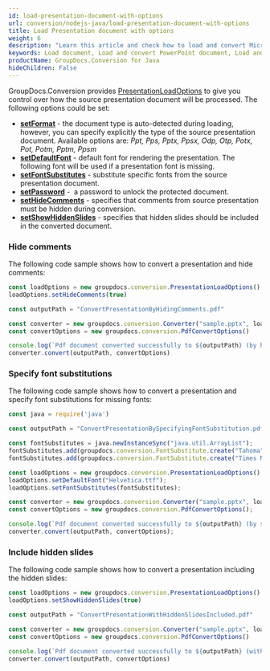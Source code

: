 ```yaml
---
id: load-presentation-document-with-options
url: conversion/nodejs-java/load-presentation-document-with-options
title: Load Presentation document with options
weight: 6
description: "Learn this article and check how to load and convert Microsoft PowerPoint documents with advanced options using GroupDocs.Conversion for Java API."
keywords: Load document, Load and convert PowerPoint document, Load and convert PPTX presentation, Load and convert PPT
productName: GroupDocs.Conversion for Java
hideChildren: False
---
```

GroupDocs.Conversion provides [PresentationLoadOptions](#) to give you control over how the source presentation document will be processed. The following options could be set:

*   **[setFormat](#)** -  the document type is auto-detected during loading, however, you can specify explicitly the type of the source presentation document. Available options are: *Ppt, Pps, Pptx, Ppsx, Odp, Otp, Potx, Pot, Potm, Pptm, Ppsm*
*   **[setDefaultFont](#)** -  default font for rendering the presentation. The following font will be used if a presentation font is missing.      
*   **[setFontSubstitutes](#)** -  substitute specific fonts from the source presentation document.
*   **[setPassword](#)** -  a password to unlock the protected document.
*   **[setHideComments](#)** - specifies that comments from source presentation must be hidden during conversion.
*   **[setShowHiddenSlides](#)** - specifies that hidden slides should be included in the converted document.

### Hide comments

The following code sample shows how to convert a presentation and hide comments:

```js
const loadOptions = new groupdocs.conversion.PresentationLoadOptions()
loadOptions.setHideComments(true)

const outputPath = "ConvertPresentationByHidingComments.pdf"

const converter = new groupdocs.conversion.Converter("sample.pptx", loadOptions)
const convertOptions = new groupdocs.conversion.PdfConvertOptions()

console.log(`Pdf document converted successfully to ${outputPath} (by hiding comments)`)
converter.convert(outputPath, convertOptions)
```

### Specify font substitutions

The following code sample shows how to convert a presentation and specify font substitutions for missing fonts:

```js
const java = require('java') 

const outputPath = "ConvertPresentationBySpecifyingFontSubstitution.pdf";

const fontSubstitutes = java.newInstanceSync("java.util.ArrayList");
fontSubstitutes.add(groupdocs.conversion.FontSubstitute.create("Tahoma", "Arial"));
fontSubstitutes.add(groupdocs.conversion.FontSubstitute.create("Times New Roman", "Arial"));

const loadOptions = new groupdocs.conversion.PresentationLoadOptions()
loadOptions.setDefaultFont("Helvetica.ttf");
loadOptions.setFontSubstitutes(fontSubstitutes);

const converter = new groupdocs.conversion.Converter("sample.pptx", loadOptions);
const convertOptions = new groupdocs.conversion.PdfConvertOptions();

console.log(`Pdf document converted successfully to ${outputPath} (by specifying font subs)`);
converter.convert(outputPath, convertOptions);
```

### Include hidden slides

The following code sample shows how to convert a presentation including the hidden slides:

```js
const loadOptions = new groupdocs.conversion.PresentationLoadOptions()
loadOptions.setShowHiddenSlides(true)

const outputPath = "ConvertPresentationWithHiddenSlidesIncluded.pdf"

const converter = new groupdocs.conversion.Converter("sample.pptx", loadOptions)
const convertOptions = new groupdocs.conversion.PdfConvertOptions()

console.log(`Pdf document converted successfully to ${outputPath} (with hidden slides included)`)
converter.convert(outputPath, convertOptions)
```

